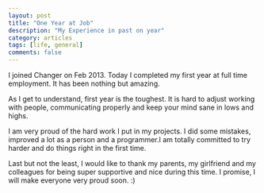 ```yaml
---
layout: post
title: "One Year at Job"
description: "My Experience in past on year"
category: articles
tags: [life, general]
comments: false
---
```


I joined Changer on Feb 2013. Today I completed my first year at full time employment. It has been nothing but amazing.

As I get to understand, first year is the toughest. It is hard to adjust working with people, communicating properly and keep your mind sane
in lows and highs.

I am very proud of the hard work I put in my projects. I did some mistakes, improved a lot as a person and a programmer.I am totally committed 
to try harder and do things right in the first time.

Last but not the least, I would like to thank my parents, my girlfriend and my colleagues for being super supportive and nice during this time. 
I promise, I will make everyone very proud soon. :)
